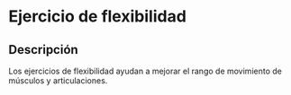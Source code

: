 # Ejercicio de flexibilidad 

## Descripción
Los ejercicios de flexibilidad ayudan a mejorar el rango de movimiento de músculos y articulaciones.